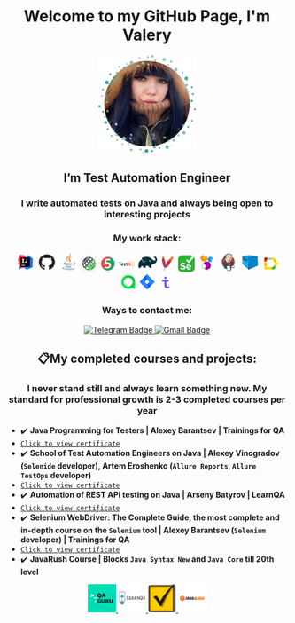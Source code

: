 <h1 align="center"> Welcome to my GitHub Page, I'm Valery </h1>

 <p align="center">
<b><img width="35%" title="MyPhoto" src="images/photo/photo2.png" alt="IntelliJ IDEA Logo"></b>
</p>

<h2 align="center"> I’m Test Automation Engineer </h2>

<h3 align="center"> I write automated tests on Java and always being open to interesting projects</h3>

<h3 align="center"> My work stack: </h3>
<p align="center">
<div style="text-align: center;">
<code><img width="7%" title="IntelliJ IDEA" src="images/logo/idea.png" alt="IntelliJ IDEA Logo"></code>
<code><img width="7%" title="GitHub" src="images/logo/github.png" alt="GitHub Logo"></code>
<code><img width="7%" title="Java" src="images/logo/java.png" alt="Java Logo"></code>
<code><img width="6%" title="Rest Assured" src="images/logo/restAssured.png" alt="Rest Assured Logo"></code>
<code><img width="6%" title="Junit5" src="images/logo/junit5.png" alt="JUnit5 Logo"></code>
<code><img width="6%" title="TestNG" src="images/logo/testng.png" alt="TestNG Logo"></code>
<code><img width="7%" title="Gradle" src="images/logo/gradle.png" alt="Gradle Logo"></code>
<code><img width="6%" title="Maven" src="images/logo/maven.png" alt="Maven Logo"></code>
<code><img width="6%" title="Selenium" src="images/logo/selenium.png" alt="Selenium Logo"></code>
<code><img width="7%" title="Selenide" src="images/logo/selenide.png" alt="Selenide Logo"></code>
<code><img width="7%" title="Jenkins" src="images/logo/jenkins.png" alt="Jenkins Logo"></code>
<code><img width="7%" title="Selenoid" src="images/logo/selenoid.png" alt="Selenoid Logo"></code>
<code><img width="6%" title="Allure Report" src="images/logo/allure.png" alt="Allure Report Logo"></code>
<code><img width="6%" title="Allure TestOps" src="images/logo/allureTestops.png" alt="Allure TestOps Logo"></code>
<code><img width="6%" title="Jira" src="images/logo/jira.png" alt="Jira Logo"></code>
<code><img width="6%" title="TestIT" src="images/logo/testit.png" alt="TestIT Logo"></code>
</div>

<center>

### Ways to contact me:
<a href="https://t.me/ValeriaReshetina">
    <img src="https://img.shields.io/badge/Telegram-blue?style=for-the-badge&logo=telegram&logoColor=white" alt="Telegram Badge"/>
  </a>
<a href="mailto:kielo.perhonen1996@gmail.com">
    <img src="https://img.shields.io/badge/Gmail-red?style=for-the-badge&logo=gmail&logoColor=white" alt="Gmail Badge"/>
  </a>
</center>

<center>

## 📋My completed courses and projects:
### I never stand still and always learn something new. My standard for professional growth is 2-3 completed courses per year
</center>

- ✔️ **Java Programming for Testers | Alexey Barantsev | Trainings for QA** 
- [`Click to view certificate`](http://cert.software-testing.ru/362969244439151185)
- ✔️ **School of Test Automation Engineers on Java | Alexey Vinogradov (`Selenide` developer), Artem Eroshenko (`Allure Reports`, `Allure TestOps` developer)**
- [`Click to view certificate`]()
- ✔️ **Automation of REST API testing on Java | Arseny Batyrov | LearnQA**
- [`Click to view certificate`](http://cert.software-testing.ru/365757321050063441)
- ✔️ **Selenium WebDriver: The Complete Guide, the most complete and in-depth course on the `Selenium` tool | Alexey Barantsev (`Selenium` developer) | Trainings for QA**
- [`Click to view certificate`](http://cert.software-testing.ru/369313244459827792)
- ✔️ **JavaRush Course | Blocks `Java Syntax New` and `Java Core` till 20th level**
<p align="center">
<div style="text-align: center;">
<code><a href="https://qa.guru/"><img width="10%" title="QA.GURU" src="images/courses/qaguru.png" alt="QA.GURU Logo"></code>
<code><a href="https://software-testing.ru/edu/index.php"><img width="10%" title="LearnQA" src="images/courses/LearnQA.png" alt="LearnQA Logo"></code>
<code><a href="https://software-testing.ru/edu/index.php"><img width="10%" title="Software Testing" src="images/courses/softwareTesting.png" alt="Software Testing Logo"></code>
<code><a href="https://javarush.com/"><img width="10%" title="JavaRush" src="images/courses/javarush.png" alt="JavaRush Logo"></code>
</div>

